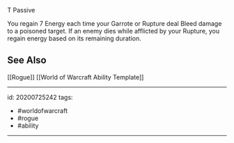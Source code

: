 
T Passive

You regain 7 Energy each time your Garrote or Rupture deal Bleed damage to a poisoned target.
If an enemy dies while afflicted by your Rupture, you regain energy based on its remaining duration.

## See Also
[[Rogue]]
[[World of Warcraft Ability Template]]

---

id: 20200725242
tags:
 - #worldofwarcraft
 - #rogue
 - #ability

---